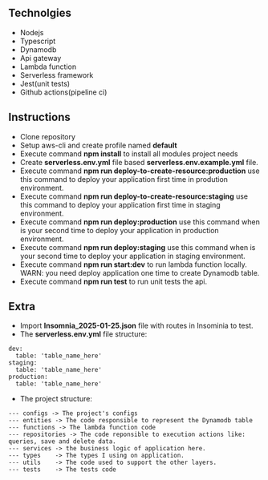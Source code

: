 ## Technolgies

- Nodejs
- Typescript
- Dynamodb
- Api gateway
- Lambda function
- Serverless framework
- Jest(unit tests)
- Github actions(pipeline ci)

## Instructions

- Clone repository
- Setup aws-cli and create profile named **default**
- Execute command **npm install** to install all modules project needs
- Create **serverless.env.yml** file based **serverless.env.example.yml** file.
- Execute command **npm run deploy-to-create-resource:production** use this command to deploy your application first time in prodution environment.
- Execute command **npm run deploy-to-create-resource:staging** use this command to deploy your application first time in staging environment.
- Execute command **npm run deploy:production** use this command when is your second time to deploy your application in production environment.
- Execute command **npm run deploy:staging** use this command when is your second time to deploy your application in staging environment.
- Execute command **npm run start:dev** to run lambda function locally. WARN: you need deploy application one time to create Dynamodb table.
- Execute command **npm run test** to run unit tests the api.

## Extra

- Import **Insomnia_2025-01-25.json** file with routes in Insominia to test.
- The **serverless.env.yml** file structure:

```
dev:
  table: 'table_name_here'
staging:
  table: 'table_name_here'
production:
  table: 'table_name_here'

```

- The project structure:

```
--- configs -> The project's configs
--- entities -> The code responsible to represent the Dynamodb table
--- functions -> The lambda function code
--- repositories -> The code reponsible to execution actions like: queries, save and delete data.
--- services -> the business logic of application here.
--- types    -> The types I using on application.
--- utils    -> The code used to support the other layers.
--- tests    -> The tests code
```
